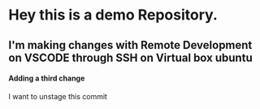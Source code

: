 # Hey this is a demo Repository.

## I'm making changes with Remote Development on VSCODE through SSH on Virtual box ubuntu
#### Adding a third change

I want to unstage this commit
